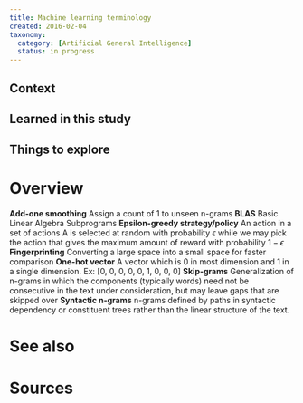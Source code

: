 ```yaml
---
title: Machine learning terminology
created: 2016-02-04
taxonomy:
  category: [Artificial General Intelligence]
  status: in progress
---
```


## Context

## Learned in this study

## Things to explore

# Overview

**Add-one smoothing** Assign a count of 1 to unseen n-grams
**BLAS** Basic Linear Algebra Subprograms
**Epsilon-greedy strategy/policy** An action in a set of actions A is selected at random with probability $\epsilon$  while we may pick the action that gives the maximum amount of reward with probability $1 - \epsilon$
**Fingerprinting** Converting a large space into a small space for faster comparison
**One-hot vector** A vector which is 0 in most dimension and 1 in a single dimension. Ex: [0, 0, 0, 0, 0, 1, 0, 0, 0]
**Skip-grams** Generalization of n-grams in which the components (typically words) need not be consecutive in the text under consideration, but may leave gaps that are skipped over
**Syntactic n-grams** n-grams defined by paths in syntactic dependency or constituent trees rather than the linear structure of the text.

# See also

# Sources
